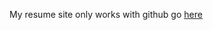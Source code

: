 My resume site only works with github go [here](https://bitbucket.org/atlassian/jira-gba/src/master/) 